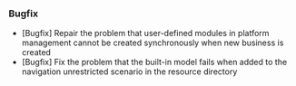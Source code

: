 ### Bugfix

- [Bugfix] Repair the problem that user-defined modules in platform management cannot be created synchronously when new business is created
- [Bugfix] Fix the problem that the built-in model fails when added to the navigation unrestricted scenario in the resource directory